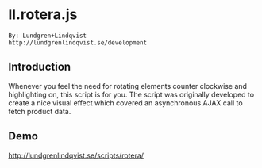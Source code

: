 # ll.rotera.js

    By: Lundgren+Lindqvist
    http://lundgrenlindqvist.se/development

## Introduction

Whenever you feel the need for rotating elements counter clockwise and highlighting on, this script is for you. The script was originally developed to create a nice visual effect which covered an asynchronous AJAX call to fetch product data.

## Demo

http://lundgrenlindqvist.se/scripts/rotera/